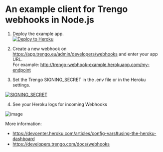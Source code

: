 # An example client for Trengo webhooks in Node.js

1. Deploy the example app.  
[![Deploy to Heroku](https://www.herokucdn.com/deploy/button.svg)](https://heroku.com/deploy?template=https%3A%2F%2Fgithub.com%2Frleroi%2Ftrengo-webhook-example-node%2Ftree%2Fmain)


2. Create a new webhook on https://app.trengo.eu/admin/developers/webhooks and enter your app URL.  
For example: http://trengo-webhook-example.herokuapp.com/my-endpoint


3. Set the Trengo SIGNING_SECRET in the .env file or in the Heroku settings.  


[![SIGNING_SECRET](https://user-images.githubusercontent.com/6817390/98108779-d3ad1800-1e9c-11eb-8a5a-b12fd3b91208.png)](https://devcenter.heroku.com/articles/config-vars#using-the-heroku-dashboard)

4. See your Heroku logs for incoming Webhooks  


![image](https://user-images.githubusercontent.com/6817390/98356744-61ffd600-2024-11eb-8396-18675c611bd5.png)



More information:
- https://devcenter.heroku.com/articles/config-vars#using-the-heroku-dashboard
- https://developers.trengo.com/docs/webhooks

